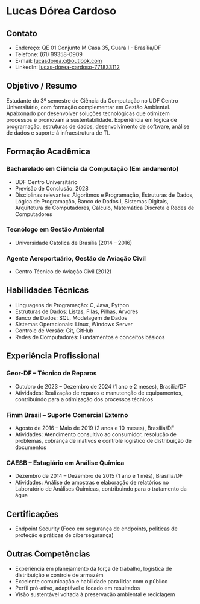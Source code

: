 # Lucas Dórea Cardoso

## Contato
- Endereço: QE 01 Conjunto M Casa 35, Guará I - Brasília/DF
- Telefone: (61) 99358-0909
- E-mail: lucasdorea.c@outlook.com
- LinkedIn: [lucas-dórea-cardoso-771833112](https://linkedin.com/in/lucas-dórea-cardoso-771833112)

## Objetivo / Resumo
Estudante do 3º semestre de Ciência da Computação no UDF Centro Universitário, com formação complementar em Gestão Ambiental. Apaixonado por desenvolver soluções tecnológicas que otimizem processos e promovam a sustentabilidade. Experiência em lógica de programação, estruturas de dados, desenvolvimento de software, análise de dados e suporte à infraestrutura de TI.

## Formação Acadêmica

### Bacharelado em Ciência da Computação (Em andamento)
- UDF Centro Universitário
- Previsão de Conclusão: 2028
- Disciplinas relevantes: Algoritmos e Programação, Estruturas de Dados, Lógica de Programação, Banco de Dados I, Sistemas Digitais, Arquitetura de Computadores, Cálculo, Matemática Discreta e Redes de Computadores

### Tecnólogo em Gestão Ambiental
- Universidade Católica de Brasília (2014 – 2016)

### Agente Aeroportuário, Gestão de Aviação Civil
- Centro Técnico de Aviação Civil (2012)

## Habilidades Técnicas
- Linguagens de Programação: C, Java, Python
- Estruturas de Dados: Listas, Filas, Pilhas, Árvores
- Banco de Dados: SQL, Modelagem de Dados
- Sistemas Operacionais: Linux, Windows Server
- Controle de Versão: Git, GitHub
- Redes de Computadores: Fundamentos e conceitos básicos

## Experiência Profissional

### Geor-DF – Técnico de Reparos
- Outubro de 2023 – Dezembro de 2024 (1 ano e 2 meses), Brasília/DF
- Atividades: Realização de reparos e manutenção de equipamentos, contribuindo para a otimização dos processos técnicos

### Fimm Brasil – Suporte Comercial Externo
- Agosto de 2016 – Maio de 2019 (2 anos e 10 meses), Brasília/DF
- Atividades: Atendimento consultivo ao consumidor, resolução de problemas, cobrança de inativos e controle logístico de distribuição de documentos

### CAESB – Estagiário em Análise Química
- Dezembro de 2014 – Dezembro de 2015 (1 ano e 1 mês), Brasília/DF
- Atividades: Análise de amostras e elaboração de relatórios no Laboratório de Análises Químicas, contribuindo para o tratamento da água

## Certificações
- Endpoint Security (Foco em segurança de endpoints, políticas de proteção e práticas de cibersegurança)

## Outras Competências
- Experiência em planejamento da força de trabalho, logística de distribuição e controle de armazém
- Excelente comunicação e habilidade para lidar com o público
- Perfil pró-ativo, adaptável e focado em resultados
- Visão sustentável voltada à preservação ambiental e reciclagem